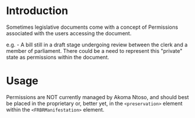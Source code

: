 # Introduction #

Sometimes legislative documents come with a concept of Permissions associated with the users accessing the document.

e.g. - A bill still in a draft stage undergoing review between the clerk and a member of parliament. There could be a need to represent this "private" state as permissions within the document.

# Usage #

Permissions are NOT currently managed by Akoma Ntoso, and should best be placed in the proprietary or, better yet, in the `<preservation>` element within the `<FRBRManifestation>` element.